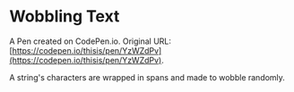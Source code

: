 # Wobbling Text

A Pen created on CodePen.io. Original URL: [https://codepen.io/thisis/pen/YzWZdPv](https://codepen.io/thisis/pen/YzWZdPv).

A string's characters are wrapped in spans and made to wobble randomly.
